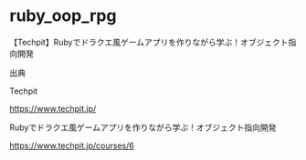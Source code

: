# ruby_oop_rpg
【Techpit】Rubyでドラクエ風ゲームアプリを作りながら学ぶ！オブジェクト指向開発

出典

Techpit

https://www.techpit.jp/


Rubyでドラクエ風ゲームアプリを作りながら学ぶ！オブジェクト指向開発

https://www.techpit.jp/courses/6
